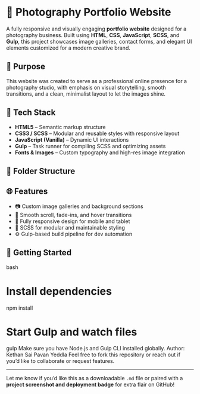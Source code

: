 # 📸 Photography Portfolio Website

A fully responsive and visually engaging **portfolio website** designed for a photography business. Built using **HTML**, **CSS**, **JavaScript**, **SCSS**, and **Gulp**, this project showcases image galleries, contact forms, and elegant UI elements customized for a modern creative brand.

## 🎯 Purpose

This website was created to serve as a professional online presence for a photography studio, with emphasis on visual storytelling, smooth transitions, and a clean, minimalist layout to let the images shine.

## 🧱 Tech Stack

- **HTML5** – Semantic markup structure
- **CSS3 / SCSS** – Modular and reusable styles with responsive layout
- **JavaScript (Vanilla)** – Dynamic UI interactions
- **Gulp** – Task runner for compiling SCSS and optimizing assets
- **Fonts & Images** – Custom typography and high-res image integration

## 📁 Folder Structure

## 🌐 Features

- 📷 Custom image galleries and background sections
- 💬 Smooth scroll, fade-ins, and hover transitions
- 📱 Fully responsive design for mobile and tablet
- 🎨 SCSS for modular and maintainable styling
- ⚙️ Gulp-based build pipeline for dev automation

## 🚀 Getting Started

bash
# Install dependencies
npm install

# Start Gulp and watch files
gulp
Make sure you have Node.js and Gulp CLI installed globally.
Author: Kethan Sai Pavan Yeddla
Feel free to fork this repository or reach out if you’d like to collaborate or request features.


---

Let me know if you’d like this as a downloadable `.md` file or paired with a **project screenshot and deployment badge** for extra flair on GitHub!

